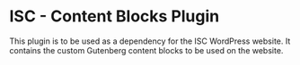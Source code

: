 # ISC - Content Blocks Plugin
This plugin is to be used as a dependency for the ISC WordPress website. It contains the custom Gutenberg content blocks to be used on the website. 